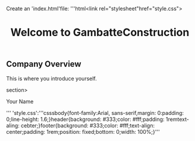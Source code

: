 Create an 'index.html'file: '''html<!DOCTYPE html><html><head><title>Gombatte Construction-Personal Website</title><link rel="stylesheet"href="style.css"></head><body><header><h1>Welcome to GambatteConstruction</h1></header><Specialing in Home Repairs and Maintenance><h2>Company Overview</h2><p>This is where you introduce yourself.</p></section>section><footer><p>Your Name</p></footer></body></html>'''
'style.css':'''csssbody{font-family:Arial, sans-serif,margin: 0:padding: 0;line-height: 1.6;}header{background: #333;color: #fff;padding: 1remtext-aling: cebter;}footer{background: #333;color: #fff;text-align: center;padding: 1rem;position: fixed;bottom: 0;width: 100%;}'''
